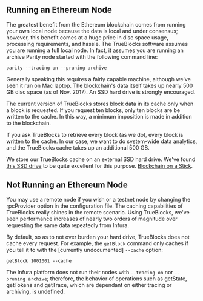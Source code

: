 ## Running an Ethereum Node

The greatest benefit from the Ethereum blockchain comes from running your own local node because the data is local and under consensus; however, this benefit comes at a huge price in disc space usage, processing requirements, and hassle. The TrueBlocks software assumes you are running a full local node. In fact, it assumes you are running an archive Parity node started with the following command line:

    parity --tracing on --pruning archive

Generally speaking this requires a fairly capable machine, although we've seen it run on Mac laptop. The blockchain's data itself takes up nearly 500 GB disc space (as of Nov. 2017). An SSD hard drive is strongly encouraged.

The current version of TrueBlocks stores block data in its cache only when a block is requested. If you request ten blocks, only ten blocks are be written to the cache. In this way, a minimum imposition is made in addition to the blockchain.

If you ask TrueBlocks to retrieve every block (as we do), every block is written to the cache. In our case, we want to do system-wide data analytics, and the TrueBlocks cache takes up an additional 500 GB.

We store our TrueBlocks cache on an external SSD hard drive. We've found [this SSD drive](https://www.amazon.com/Samsung-T5-Portable-SSD-MU-PA1T0B/dp/B073H552FJ/ref=sr_1_sc_3?ie=UTF8&qid=1507691185&sr=8-3-spell&keywords=Samsubg+1tb+ssd) to be quite excellent for this purpose. [Blockchain on a Stick](https://medium.com/@tjayrush/accounting-for-the-revolution-8822b28ccc16).

## Not Running an Ethereum Node

You may use a remote node if you wish or a testnet node by changing the rpcProvider option in the configuration file. The caching capabilities of TrueBlocks really shines in the remote scenario. Using TrueBlocks, we've seen performance increases of nearly two orders of magnitude over requesting the same data repeatedly from Infura. 

By default, so as to not over burden your hard drive, TrueBlocks does not cache every request. For example, the `getBlock` command only caches if you tell it to with the [currently undocumented] `--cache` option:

    getBlock 1001001 --cache
    
The Infura platform does not run their nodes with `--tracing on` nor `--pruning archive`; therefore, the behavior of operations such as getState, getTokens and getTrace, which are dependant on either tracing or archiving, is undefined.
